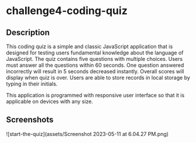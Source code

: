 # challenge4-coding-quiz

## Description

This coding quiz is a simple and classic JavaScript application that is designed for testing users fundamental knowledge about the language of JavaScript. The quiz contains five questions with multiple choices. Users must answer all the questions within 60 seconds. One question answered incorrectly will result in 5 seconds decreased instantly. Overall scores will display when quiz is over. Users are able to store records in local storage by typing in their initials.

This application is programmed with responsive user interface so that it is applicable on devices with any size.

## Screenshots
![start-the-quiz](assets/Screenshot 2023-05-11 at 6.04.27 PM.png)